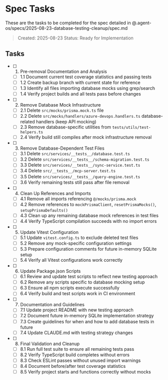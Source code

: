 # Spec Tasks

These are the tasks to be completed for the spec detailed in @.agent-os/specs/2025-08-23-database-testing-cleanup/spec.md

> Created: 2025-08-23
> Status: Ready for Implementation

## Tasks

- [ ] 1. Pre-removal Documentation and Analysis
  - [ ] 1.1 Document current test coverage statistics and passing tests
  - [ ] 1.2 Create backup branch with current state for reference
  - [ ] 1.3 Identify all files importing database mocks using grep/search
  - [ ] 1.4 Verify project builds and all tests pass before changes

- [ ] 2. Remove Database Mock Infrastructure
  - [ ] 2.1 Delete `src/mocks/prisma.mock.ts` file
  - [ ] 2.2 Delete `src/mocks/handlers/azure-devops.handlers.ts` database-related handlers (keep API mocking)
  - [ ] 2.3 Remove database-specific utilities from `tests/utils/test-helpers.ts`
  - [ ] 2.4 Verify build still compiles after mock infrastructure removal

- [ ] 3. Remove Database-Dependent Test Files
  - [ ] 3.1 Delete `src/services/__tests__/database.test.ts`
  - [ ] 3.2 Delete `src/services/__tests__/schema-migration.test.ts`
  - [ ] 3.3 Delete `src/services/__tests__/sync-service.test.ts`
  - [ ] 3.4 Delete `src/__tests__/mcp-server.test.ts`
  - [ ] 3.5 Delete `src/services/__tests__/query-engine.test.ts`
  - [ ] 3.6 Verify remaining tests still pass after file removal

- [ ] 4. Clean Up References and Imports
  - [ ] 4.1 Remove all imports referencing `@/mocks/prisma.mock`
  - [ ] 4.2 Remove references to `mockPrismaClient`, `resetPrismaMocks()`, `setupPrismaDefaults()`
  - [ ] 4.3 Clean up any remaining database mock references in test files
  - [ ] 4.4 Verify TypeScript compilation succeeds with no import errors

- [ ] 5. Update Vitest Configuration
  - [ ] 5.1 Update `vitest.config.ts` to exclude deleted test files
  - [ ] 5.2 Remove any mock-specific configuration settings
  - [ ] 5.3 Prepare configuration comments for future in-memory SQLite setup
  - [ ] 5.4 Verify all Vitest configurations work correctly

- [ ] 6. Update Package.json Scripts
  - [ ] 6.1 Review and update test scripts to reflect new testing approach
  - [ ] 6.2 Remove any scripts specific to database mocking setup
  - [ ] 6.3 Ensure all npm scripts execute successfully
  - [ ] 6.4 Verify build and test scripts work in CI environment

- [ ] 7. Documentation and Guidelines
  - [ ] 7.1 Update project README with new testing approach
  - [ ] 7.2 Document future in-memory SQLite implementation strategy
  - [ ] 7.3 Create guidelines for when and how to add database tests in future
  - [ ] 7.4 Update CLAUDE.md with testing strategy changes

- [ ] 8. Final Validation and Cleanup
  - [ ] 8.1 Run full test suite to ensure all remaining tests pass
  - [ ] 8.2 Verify TypeScript build completes without errors
  - [ ] 8.3 Check ESLint passes without unused import warnings
  - [ ] 8.4 Document before/after test coverage statistics
  - [ ] 8.5 Verify project starts and functions correctly without mocks
